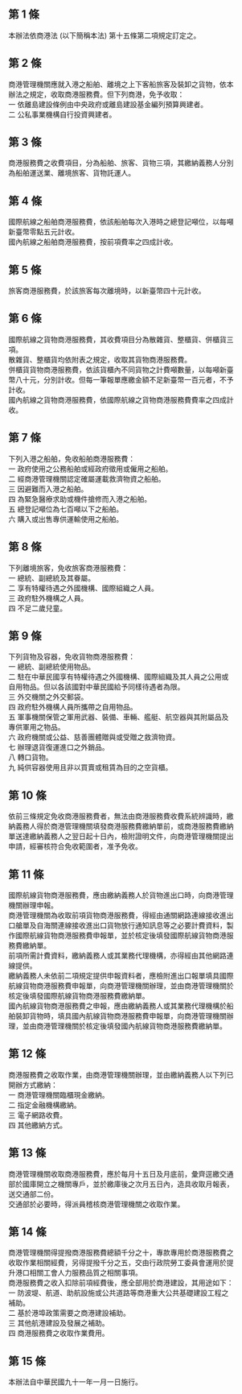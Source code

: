 第 1 條
-------
本辦法依商港法 (以下簡稱本法) 第十五條第二項規定訂定之。

第 2 條
-------
商港管理機關應就入港之船舶、離境之上下客船旅客及裝卸之貨物，依本  
辦法之規定，收取商港服務費。但下列商港，免予收取：  
一  依離島建設條例由中央政府或離島建設基金編列預算興建者。  
二  公私事業機構自行投資興建者。

第 3 條
-------
商港服務費之收費項目，分為船舶、旅客、貨物三項，其繳納義務人分別  
為船舶運送業、離境旅客、貨物託運人。

第 4 條
-------
國際航線之船舶商港服務費，依該船舶每次入港時之總登記噸位，以每噸  
新臺幣零點五元計收。  
國內航線之船舶商港服務費，按前項費率之四成計收。

第 5 條
-------
旅客商港服務費，於該旅客每次離境時，以新臺幣四十元計收。

第 6 條
-------
國際航線之貨物商港服務費，其收費項目分為散雜貨、整櫃貨、併櫃貨三  
項。  
散雜貨、整櫃貨均依附表之規定，收取其貨物商港服務費。  
併櫃貨貨物商港服務費，依該貨櫃內不同貨物之計費噸數量，以每噸新臺  
幣八十元，分別計收。但每一筆報單應繳金額不足新臺幣一百元者，不予  
計收。  
國內航線之貨物商港服務費，依國際航線之貨物商港服務費費率之四成計  
收。

第 7 條
-------
下列入港之船舶，免收船舶商港服務費：  
一  政府使用之公務船舶或經政府徵用或僱用之船舶。  
二  經商港管理機關認定確屬運載救濟物資之船舶。  
三  因避難而入港之船舶。  
四  為緊急醫療求助或機件搶修而入港之船舶。  
五  總登記噸位為七百噸以下之船舶。  
六  購入或出售專供運輸使用之船舶。

第 8 條
-------
下列離境旅客，免收旅客商港服務費：  
一  總統、副總統及其眷屬。  
二  享有特權待遇之外國機構、國際組織之人員。  
三  政府駐外機構之人員。  
四  不足二歲兒童。

第 9 條
-------
下列貨物及容器，免收貨物商港服務費：  
一  總統、副總統使用物品。  
二  駐在中華民國享有特權待遇之外國機構、國際組織及其人員之公用或  
    自用物品。但以各該國對中華民國給予同樣待遇者為限。  
三  外交機關之外交郵袋。  
四  政府駐外機構人員所攜帶之自用物品。  
五  軍事機關保管之軍用武器、裝備、車輛、艦艇、航空器與其附屬品及  
    專供軍用之物品。  
六  政府機關或公益、慈善團體贈與或受贈之救濟物資。  
七  辦理退貨復運進口之外銷品。  
八  轉口貨物。  
九  純供容器使用且非以買賣或租賃為目的之空貨櫃。

第 10 條
--------
依前三條規定免收商港服務費者，無法由商港服務費收費系統辨識時，繳  
納義務人得於商港管理機關填發商港服務費繳納單前，或商港服務費繳納  
單送達繳納義務人之翌日起十日內，檢附證明文件，向商港管理機關提出  
申請，經審核符合免收範圍者，准予免收。

第 11 條
--------
國際航線貨物商港服務費，應由繳納義務人於貨物進出口時，向商港管理  
機關辦理申報。  
商港管理機關為收取前項貨物商港服務費，得經由通關網路連線接收進出  
口艙單及自海關連線接收進出口貨物放行通知訊息等之必要計費資料，製  
作國際航線貨物商港服務費申報單，並於核定後填發國際航線貨物商港服  
務費繳納單。  
前項所需計費資料，繳納義務人或其業務代理機構，亦得經由其他網路連  
線提供。  
繳納義務人未依前二項規定提供申報資料者，應檢附進出口報單填具國際  
航線貨物商港服務費申報單，向商港管理機關辦理，並由商港管理機關於  
核定後填發國際航線貨物商港服務費繳納單。  
國內航線貨物商港服務費之申報，應由繳納義務人或其業務代理機構於船  
舶裝卸貨物時，填具國內航線貨物商港服務費申報單，向商港管理機關辦  
理，並由商港管理機關於核定後填發國內航線貨物商港服務費繳納單。

第 12 條
--------
商港服務費之收取作業，由商港管理機關辦理，並由繳納義務人以下列已  
開辦方式繳納：  
一  商港管理機關臨櫃現金繳納。  
二  指定金融機構繳納。  
三  電子網路收費。  
四  其他繳納方式。

第 13 條
--------
商港管理機關收取商港服務費，應於每月十五日及月底前，彙齊逕繳交通  
部於國庫開立之機關專戶，並於繳庫後之次月五日內，造具收取月報表，  
送交通部二份。  
交通部於必要時，得派員稽核商港管理機關之收取作業。

第 14 條
--------
商港管理機關得提撥商港服務費總額千分之十，專款專用於商港服務費之  
收取作業相關經費，另得提撥千分之五，交由行政院勞工委員會運用於提  
升港口相關工會人力服務品質之相關事項。  
商港服務費之收入扣除前項經費後，應全部用於商港建設，其用途如下：  
一  防波堤、航道、助航設施或公共道路等商港重大公共基礎建設工程之  
    補助。  
二  基於港埠政策需要之商港建設補助。  
三  其他航港建設及發展之補助。  
四  商港服務費之收取作業費用。

第 15 條
--------
本辦法自中華民國九十一年一月一日施行。

